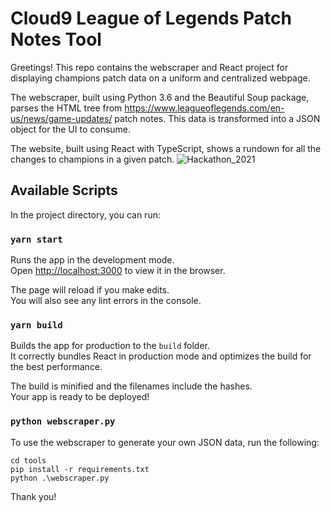 # Cloud9 League of Legends Patch Notes Tool

Greetings! This repo contains the webscraper and React project for displaying champions patch data on a uniform and centralized webpage.

The webscraper, built using Python 3.6 and the Beautiful Soup package, parses the HTML tree from https://www.leagueoflegends.com/en-us/news/game-updates/ patch notes.
This data is transformed into a JSON object for the UI to consume.

The website, built using React with TypeScript, shows a rundown for all the changes to champions in a given patch.
![Hackathon_2021](https://user-images.githubusercontent.com/11247624/137411810-21598747-098b-4a2e-bd86-e2ba07a4408e.PNG)



## Available Scripts

In the project directory, you can run:

### `yarn start`

Runs the app in the development mode.\
Open [http://localhost:3000](http://localhost:3000) to view it in the browser.

The page will reload if you make edits.\
You will also see any lint errors in the console.

### `yarn build`

Builds the app for production to the `build` folder.\
It correctly bundles React in production mode and optimizes the build for the best performance.

The build is minified and the filenames include the hashes.\
Your app is ready to be deployed!

### `python webscraper.py`

To use the webscraper to generate your own JSON data, run the following:
```
cd tools
pip install -r requirements.txt
python .\webscraper.py
```

Thank you!

